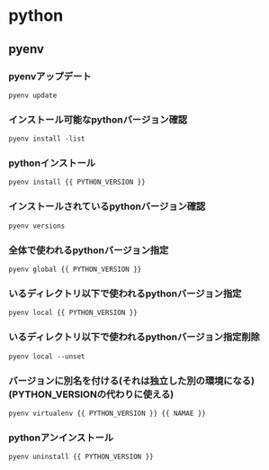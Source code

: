 # python

## pyenv

### pyenvアップデート
`pyenv update`

### インストール可能なpythonバージョン確認
`pyenv install -list`

### pythonインストール
`pyenv install {{ PYTHON_VERSION }}`

### インストールされているpythonバージョン確認
`pyenv versions`

### 全体で使われるpythonバージョン指定
`pyenv global {{ PYTHON_VERSION }}`

### いるディレクトリ以下で使われるpythonバージョン指定
`pyenv local {{ PYTHON_VERSION }}`

### いるディレクトリ以下で使われるpythonバージョン指定削除
`pyenv local --unset`

### バージョンに別名を付ける(それは独立した別の環境になる)(PYTHON_VERSIONの代わりに使える)
`pyenv virtualenv {{ PYTHON_VERSION }} {{ NAMAE }}`

### pythonアンインストール
`pyenv uninstall {{ PYTHON_VERSION }}`